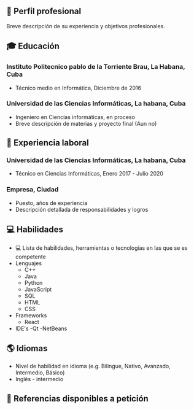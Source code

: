 ## 💼 Perfil profesional
Breve descripción de su experiencia y objetivos profesionales.

## 🎓 Educación

### Instituto Politecnico pablo de la Torriente Brau, La Habana, Cuba
- Técnico medio en Informática, Diciembre de 2016

### Universidad de las Ciencias Informáticas, La habana, Cuba
- Ingeniero en Ciencias informáticas, en proceso
- Breve descripción de materias y proyecto final (Aun no)

## 💼 Experiencia laboral

### Universidad de las Ciencias Informáticas, La habana, Cuba
- Técnico en Ciencias Informáticas, Enero 2017 - Julio 2020

### Empresa, Ciudad
- Puesto, años de experiencia
- Descripción detallada de responsabilidades y logros

## 💻 Habilidades

- 💻 Lista de habilidades, herramientas o tecnologías en las que se es competente
- Lenguajes
  - C++
  - Java
  - Python
  - JavaScript
  - SQL
  - HTML
  - CSS
- Frameworks
  - React
- IDE's
  -Qt
  -NetBeans

## 🌎 Idiomas

- Nivel de habilidad en idioma (e.g. Bilingue, Nativo, Avanzado, Intermedio, Básico)
- Inglés - intermedio

## 🔗 Referencias disponibles a petición
